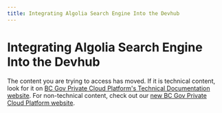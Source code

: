 ```yaml
---
title: Integrating Algolia Search Engine Into the Devhub
---
```


# Integrating Algolia Search Engine Into the Devhub

The content you are trying to access has moved. If it is technical content, look for it on [BC Gov Private Cloud Platform's Technical Documentation website](https://beta-docs.developer.gov.bc.ca/). For non-technical content, check out our [new BC Gov Private Cloud Platform website](https://cloud.gov.bc.ca/private-cloud).
